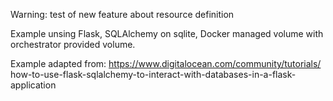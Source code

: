 Warning: test of new feature about resource definition

Example unsing Flask, SQLAlchemy on sqlite, Docker managed volume with
orchestrator provided volume.

Example adapted from:
https://www.digitalocean.com/community/tutorials/
how-to-use-flask-sqlalchemy-to-interact-with-databases-in-a-flask-application
